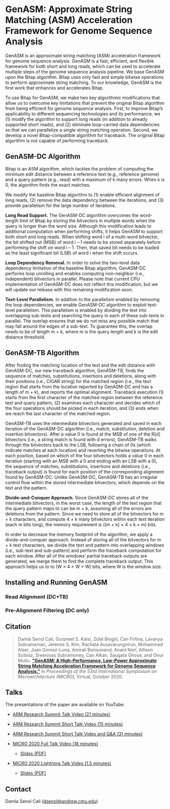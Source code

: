 # GenASM: Approximate String Matching (ASM) Acceleration Framework for Genome Sequence Analysis
GenASM is an approximate string matching (ASM) acceleration framework for genome sequence analysis. GenASM is a fast, efficient, and flexible framework for both short and long reads, which can be used to accelerate multiple steps of the genome sequence analysis pipeline. We base GenASM upon the Bitap algorithm. Bitap uses only fast and simple bitwise operations to perform approximate string matching. To our knowledge, GenASM is the first work that enhances and accelerates Bitap.

To use Bitap for GenASM, we make two key algorithmic modifications that allow us to overcome key limitations that prevent the original Bitap algorithm from being efficient for genome sequence analysis. First, to improve Bitap’s applicability to different sequencing technologies and its performance, we (1) modify the algorithm to support long reads (in addition to already supported short reads), and (2) eliminate loop-carried data dependencies so that we can parallelize a single string matching operation. Second, we develop a novel Bitap-compatible algorithm for traceback. The original Bitap algorithm is not capable of performing traceback.

## GenASM-DC Algorithm

Bitap is an ASM algorithm, which tackles the problem of computing the minimum edit distance between a reference text (e.g., reference genome) and a query pattern (e.g., read) with a maximum of k many errors. When k is 0, the algorithm finds the exact matches. 

We modify the baseline Bitap algorithm to (1) enable efficient alignment of long reads, (2) remove the data dependency between the iterations, and (3) provide parallelism for the large number of iterations.

**Long Read Support.** The GenASM-DC algorithm overcomes the word-length limit of Bitap by storing the bitvectors in multiple words when the query is longer than the word size. Although this modification leads to additional computation when performing shifts, it helps GenASM to support both short and long reads. When shifting word i of a multi-word bitvector, the bit shifted out (MSB) of word i – 1 needs to be stored separately before performing the shift on word i – 1. Then, that saved bit needs to be loaded as the least significant bit (LSB) of word i when the shift occurs. 

**Loop Dependency Removal.** In order to solve the two-level data dependency limitation of the baseline Bitap algorithm, GenASM-DC performs loop unrolling and enables computing non-neighbor (i.e., independent) bitvectors in parallel. Please note that current CPU implementation of GenASM-DC does not reflect this modification, but we will update our release with this remaining modification soon.

**Text-Level Parallelism.** In addition to the parallelism enabled by removing the loop dependencies, we enable GenASM-DC algorithm to exploit text-level parallelism. This parallelism is enabled by dividing the text into overlapping sub-texts and searching the query in each of these sub-texts in parallel. The overlap ensures that we do not miss any possible match that may fall around the edges of a sub-text. To guarantee this, the overlap needs to be of length m + k, where m is the query length and k is the edit distance threshold.

## GenASM-TB Algorithm

After finding the matching location of the text and the edit distance with GenASM-DC, our new traceback algorithm, GenASM-TB, finds the sequence of matches, substitutions, insertions and deletions, along with their positions (i.e., CIGAR string) for the matched region (i.e., the text region that starts from the location reported by GenASM-DC and has a length of m + k), and reports the optimal alignment. Traceback execution (1) starts from the first character of the matched region between the reference text and query pattern, (2) examines each character and decides which of the four operations should be picked in each iteration, and (3) ends when we reach the last character of the matched region. 

GenASM-TB uses the intermediate bitvectors generated and saved in each iteration of the GenASM-DC algorithm (i.e., match, substitution, deletion and insertion bitvectors). After a value 0 is found at the MSB of one of the R[d] bitvectors (i.e., a string match is found with d errors), GenASM-TB walks through the bitvectors back to the LSB, following a chain of 0s (which indicate matches at each location) and reverting the bitwise operations. At each position, based on which of the four bitvectors holds a value 0 in each iteration (starting with an MSB with a 0 and ending with an LSB with a 0), the sequence of matches, substitutions, insertions and deletions (i.e., traceback output) is found for each position of the corresponding alignment found by GenASM-DC. Unlike GenASM-DC, GenASM-TB has an irregular control flow within the stored intermediate bitvectors, which depends on the text and the pattern.

**Divide-and-Conquer Approach.** Since GenASM-DC stores all of the intermediate bitvectors, in the worst case, the length of the text region that the query pattern maps to can be m + k, assuming all of the errors are deletions from the pattern. Since we need to store all of the bitvectors for m + k characters, and compute 4 × k many bitvectors within each text iteration (each m bits long), the memory requirement is ((m + k) × 4 × k × m) bits.

In order to decrease the memory footprint of the algorithm, we apply a divide-and-conquer approach. Instead of storing all of the bitvectors for m + k text characters, we divide the text and pattern into overlapping windows (i.e., sub-text and sub-pattern) and perform the traceback computation for each window. After all of the windows’ partial traceback outputs are generated, we merge them to find the complete traceback output. This approach helps us to to (W × 4 × W × W) bits, where W is the window size.

## Installing and Running GenASM

### Read Alignment (DC+TB)

### Pre-Alignment Filtering (DC only)

## Citation
>Damla Senol Cali, Gurpreet S. Kalsi, Zülal Bingöl, Can Firtina, Lavanya Subramanian, Jeremie S. Kim, Rachata Ausavarungnirun, Mohammed Alser, Juan Gomez-Luna, Amirali Boroumand, Anant Nori, Allison Scibisz, Sreenivas Subramoney, Can Alkan, Saugata Ghose, and Onur Mutlu.
[**"GenASM: A High-Performance, Low-Power Approximate String Matching Acceleration Framework for Genome Sequence Analysis."**](https://people.inf.ethz.ch/omutlu/pub/GenASM-approximate-string-matching-framework-for-genome-analysis_micro20.pdf)
In _Proceedings of the 53rd International Symposium on Microarchitecture (MICRO),_ Virtual, October 2020.

## Talks
The presentations of the paper are available on YouTube:

* [ARM Research Summit Talk Video (21 minutes)](https://www.youtube.com/watch?v=oKYqVo1UTdE)

* [ARM Research Summit Short Talk Video (15 minutes)](https://www.youtube.com/watch?v=omqCTHlnMA0)

* [ARM Research Summit Short Talk Video and Q&A (31 minutes)](https://www.youtube.com/watch?v=y1S6gtGz2bo) 

* [MICRO 2020 Full Talk Video (18 minutes)](https://www.youtube.com/watch?v=srQVqPJFqjo&t=5s)
  * [Slides (PDF)](https://people.inf.ethz.ch/omutlu/pub/GenASM-approximate-string-matching-framework-for-genome-analysis_micro20-talk.pdf)

* [MICRO 2020 Lightning Talk Video (1.5 minutes)](https://www.youtube.com/watch?v=nJs3RRnvk_k&t=2s) 
  * [Slides (PDF)](https://people.inf.ethz.ch/omutlu/pub/GenASM-approximate-string-matching-framework-for-genome-analysis_micro20-lightning-talk.pdf)

## Contact
Damla Senol Cali (dsenol@andrew.cmu.edu)
